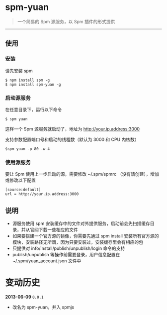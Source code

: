 # spm-yuan

> 一个简易的 Spm 源服务，以 Spm 插件的形式提供

-----

## 使用

### 安装

请先安装 spm

    $ npm install spm -g
    $ npm install spm-yuan -g

### 启动源服务

在任意目录下，运行以下命令

    $ spm yuan

这样一个 Spm 源服务就启动了，地址为 http://your.ip.address:3000

支持参数配置端口号和启动的线程数（默认为 3000 和 CPU 内核数）

    $spm yuan -p 80 -w 4

### 使用源服务

要让 Spm 使用上一步启动的源，需要修改 ~/.spm/spmrc （没有请创建），增加或修改以下配置

    [source:default]
    url = http://your.ip.address:3000

## 说明

* 源服务使用 spm 安装缓存中的文件对外提供服务，启动前会先扫描缓存目录，并从官网下载一些相应的文件
* 如果要搭建一个官方源的镜像，你需要先通过 spm install 安装所有官方源的模块，安装路径无所谓，因为只要安装过，安装缓存里会有相应的包
* 只提供对 info/install/publish/unpublish/login 命令的支持
* publish/unpublish 等操作前需要登录，用户信息配置在 ~/.spm/yuan_account.json 文件中

# 变动历史

**2013-06-09** `0.0.1`

- 改名为 spm-yuan，并入 spmjs